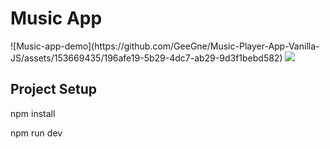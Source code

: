 <h1>Music App</h1>
![Music-app-demo](https://github.com/GeeGne/Music-Player-App-Vanilla-JS/assets/153669435/196afe19-5b29-4dc7-ab29-9d3f1bebd582)
<img src="https://github.com/GeeGne/Music-Player-App-Vanilla-JS/assets/153669435/196afe19-5b29-4dc7-ab29-9d3f1bebd582">

<h2>Project Setup</h2>
<p>npm install</p>
<p>npm run dev</p>
